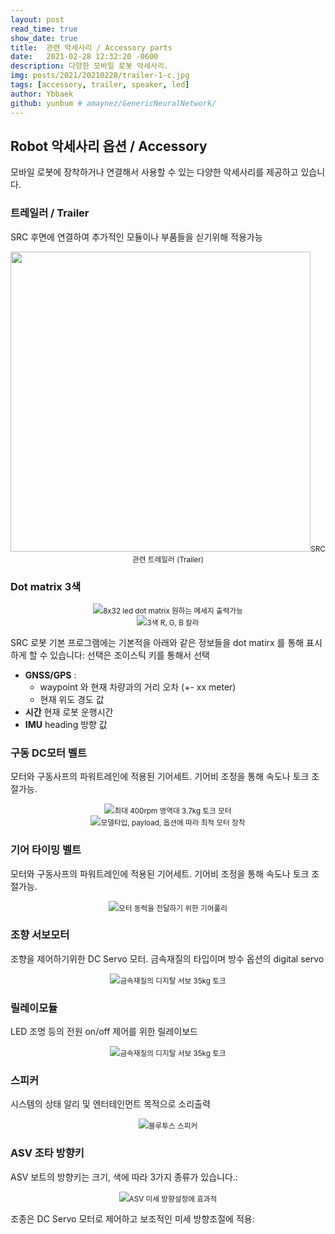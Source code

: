 ```yaml
---
layout: post
read_time: true
show_date: true
title:  관련 악세사리 / Accessory parts
date:   2021-02-28 12:32:20 -0600
description: 다양한 모바일 로봇 악세사리.
img: posts/2021/20210228/trailer-1-c.jpg 
tags: [accessory, trailer, speaker, led]
author: Ybbaek
github: yunbum # amaynez/GenericNeuralNetwork/
---
```

## Robot 악세사리 옵션 / Accessory
모바일 로봇에 장착하거나 연결해서 사용할 수 있는 다양한 악세사리를 제공하고 있습니다.

### 트레일러 / Trailer
SRC 후면에 연결하여 추가적인 모듈이나 부품들을 싣기위해 적용가능
<center><img src="./assets/img/posts/2021/20210228/trailer-4.jpg" width="480px"><small>SRC 관련 트레일러 (Trailer)</small></center>

### Dot matrix 3색 
<center><img src="./assets/img/posts/2021/20210228/dot_matrix.jpg"><small>8x32 led dot matrix 원하는 메세지 출력가능</small></center>

<center><img src="./assets/img/posts/2021/20210228/dot_matrix-3.jpg"><small>3색 R, G, B 칼라</small></center>

SRC 로봇 기본 프로그램에는 기본적을 아래와 같은 정보들을 dot matirx 를 통해 표시하게 할 수 있습니다:
선택은 조이스틱 키를 통해서 선택
- **GNSS/GPS** :
    - waypoint 와 현재 차량과의 거리 오차 (+- xx meter)
    - 현재 위도 경도 값
- **시간** 현재 로봇 운행시간
- **IMU** heading 방향 값

### 구동 DC모터 벨트
모터와 구동사프의 파워트레인에 적용된 기어세트. 기어비 조정을 통해 속도나 토크 조절가능.

<center><img src="./assets/img/posts/2021/20210228/motor.jpg"><small>최대 400rpm 영역대 3.7kg 토크 모터 </small></center>

<center><img src="./assets/img/posts/2021/20210228/motor-list.jpg"><small>모델타입, payload, 옵션에 따라 최적 모터 장착</small></center>

### 기어 타이밍 벨트
모터와 구동사프의 파워트레인에 적용된 기어세트. 기어비 조정을 통해 속도나 토크 조절가능.

<center><img src="./assets/img/posts/2021/20210228/gear-crop.jpg"><small>모터 동력을 전달하기 위한 기어풀리</small></center>

### 조향 서보모터
조향을 제어하기위한 DC Servo 모터. 금속재질의 타입이며 방수 옵션의 digital servo

<center><img src="./assets/img/posts/2021/20210228/DCservo.jpg"><small>금속재질의 디지탈 서보 35kg 토크</small></center>

### 릴레이모듈
LED 조명 등의 전원 on/off 제어를 위한 릴레이보드

<center><img src="./assets/img/posts/2021/20210228/relay.jpg"><small>금속재질의 디지탈 서보 35kg 토크</small></center>

### 스피커
시스템의 상태 알리 및 엔터테인먼트 목적으로 소리출력

<center><img src="./assets/img/posts/2021/20210228/speaker.jpg"><small>블루투스 스피커</small></center>

### ASV 조타 방향키
ASV 보트의 방향키는 크기, 색에 따라 3가지 종류가 있습니다.:

<center><img src="./assets/img/posts/2021/20210228/keying.jpg"><small>ASV 미세 방향설정에 효과적</small></center>

조종은 DC Servo 모터로 제어하고 보조적인 미세 방향조절에 적용:
